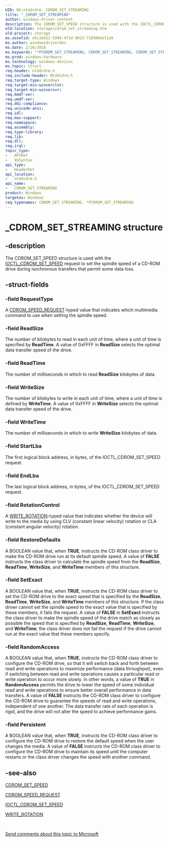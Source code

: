 ```yaml
---
UID: NS:ntddcdrm._CDROM_SET_STREAMING
title: "_CDROM_SET_STREAMING"
author: windows-driver-content
description: The CDROM_SET_SPEED structure is used with the IOCTL_CDROM_SET_SPEED request to set the spindle speed of a CD-ROM drive during isochronous transfers that permit some data loss.
old-location: storage\cdrom_set_streaming.htm
old-project: storage
ms.assetid: e5c2d421-5994-4f1d-9022-718500eef1a9
ms.author: windowsdriverdev
ms.date: 2/26/2018
ms.keywords: "*PCDROM_SET_STREAMING, CDROM_SET_STREAMING, CDROM_SET_STREAMING structure [Storage Devices], PCDROM_SET_STREAMING, PCDROM_SET_STREAMING structure pointer [Storage Devices], _CDROM_SET_STREAMING, ntddcdrm/CDROM_SET_STREAMING, ntddcdrm/PCDROM_SET_STREAMING, storage.cdrom_set_streaming, structs-CD-ROM_5157906e-31d2-42c7-8e90-cc673ed02510.xml"
ms.prod: windows-hardware
ms.technology: windows-devices
ms.topic: struct
req.header: ntddcdrm.h
req.include-header: Ntddcdrm.h
req.target-type: Windows
req.target-min-winverclnt: 
req.target-min-winversvr: 
req.kmdf-ver: 
req.umdf-ver: 
req.ddi-compliance: 
req.unicode-ansi: 
req.idl: 
req.max-support: 
req.namespace: 
req.assembly: 
req.type-library: 
req.lib: 
req.dll: 
req.irql: 
topic_type:
-	APIRef
-	kbSyntax
api_type:
-	HeaderDef
api_location:
-	ntddcdrm.h
api_name:
-	CDROM_SET_STREAMING
product: Windows
targetos: Windows
req.typenames: CDROM_SET_STREAMING, *PCDROM_SET_STREAMING
---
```


# _CDROM_SET_STREAMING structure


## -description


The CDROM_SET_SPEED structure is used with the <a href="https://msdn.microsoft.com/library/windows/hardware/ff559381">IOCTL_CDROM_SET_SPEED</a> request to set the spindle speed of a CD-ROM drive during isochronous transfers that permit some data loss.


## -struct-fields




### -field RequestType

A <a href="https://msdn.microsoft.com/library/windows/hardware/ff551370">CDROM_SPEED_REQUEST</a>-typed value that indicates which multimedia command to use when setting the spindle speed.


### -field ReadSize

The number of kilobytes to read in each unit of time, where a unit of time is specified by <b>ReadTime</b>. A value of 0xFFFF in <b>ReadSize </b>selects the optimal data transfer speed of the drive.


### -field ReadTime

The number of milliseconds in which to read <b>ReadSize</b> kilobytes of data.


### -field WriteSize

The number of kilobytes to write in each unit of time, where a unit of time is defined by <b>WriteTime</b>. A value of 0xFFFF in <b>WriteSize</b> selects the optimal data transfer speed of the drive.


### -field WriteTime

The number of milliseconds in which to write <b>WriteSize</b> kilobytes of data.


### -field StartLba

The first logical block address, in bytes, of the IOCTL_CDROM_SET_SPEED request.


### -field EndLba

The last logical block address, in bytes, of the IOCTL_CDROM_SET_SPEED request.


### -field RotationControl

A <a href="https://msdn.microsoft.com/library/windows/hardware/ff568045">WRITE_ROTATION</a>-typed value that indicates whether the device will write to the media by using CLV (constant linear velocity) rotation or CLA (constant angular velocity) rotation.


### -field RestoreDefaults

A BOOLEAN value that, when <b>TRUE</b>, instructs the CD-ROM class driver to make the CD-ROM drive run at its default spindle speed. A value of <b>FALSE</b> instructs the class driver to calculate the spindle speed from the <b>ReadSize</b>, <b>ReadTime</b>, <b>WriteSize</b>, and <b>WriteTime</b> members of this structure.


### -field SetExact

A BOOLEAN value that, when <b>TRUE</b>, instructs the CD-ROM class driver to set the CD-ROM drive to the exact speed that is specified by the <b>ReadSize</b>, <b>ReadTime</b>, <b>WriteSize</b>, and <b>WriteTime</b> members of this structure. If the class driver cannot set the spindle speed to the exact value that is specified by these members, it fails the request. A value of <b>FALSE</b> in <b>SetExact </b>instructs the class driver to make the spindle speed of the drive match as closely as possible the speed that is specified by <b>ReadSize</b>, <b>ReadTime</b>, <b>WriteSize</b>, and <b>WriteTime</b>; the class driver does not fail the request if the drive cannot run at the exact value that these members specify.


### -field RandomAccess

A BOOLEAN value that, when <b>TRUE</b>, instructs the CD-ROM class driver to configure the CD-ROM drive, so that it will switch back and forth between read and write operations to maximize performance (data throughput), even if switching between read and write operations causes a particular read or write operation to occur more slowly. In other words, a value of <b>TRUE</b> in <b>RandomAccess</b> permits the drive to lower the speed of some individual read and write operations to ensure better overall performance in data transfers. A value of <b>FALSE</b> instructs the CD-ROM class driver to configure the CD-ROM drive to guarantee the speeds of read and write operations, independent of one another. The data transfer rate of each operation is rigid, and the drive will not alter the speed to achieve performance gains.


### -field Persistent

A BOOLEAN value that, when <b>TRUE</b>, instructs the CD-ROM class driver to configure the CD-ROM drive to restore the default speed when the user changes the media. A value of <b>FALSE</b>  instructs the CD-ROM class driver to configure the CD-ROM drive to maintain its speed until the computer restarts or the class driver changes the speed with another command.


## -see-also




<a href="https://msdn.microsoft.com/library/windows/hardware/ff551368">CDROM_SET_SPEED</a>



<a href="https://msdn.microsoft.com/library/windows/hardware/ff551370">CDROM_SPEED_REQUEST</a>



<a href="https://msdn.microsoft.com/library/windows/hardware/ff559381">IOCTL_CDROM_SET_SPEED</a>



<a href="https://msdn.microsoft.com/library/windows/hardware/ff568045">WRITE_ROTATION</a>
 

 

<a href="mailto:wsddocfb@microsoft.com?subject=Documentation%20feedback [storage\storage]:%20CDROM_SET_STREAMING structure%20 RELEASE:%20(2/26/2018)&amp;body=%0A%0APRIVACY STATEMENT%0A%0AWe use your feedback to improve the documentation. We don't use your email address for any other purpose, and we'll remove your email address from our system after the issue that you're reporting is fixed. While we're working to fix this issue, we might send you an email message to ask for more info. Later, we might also send you an email message to let you know that we've addressed your feedback.%0A%0AFor more info about Microsoft's privacy policy, see http://privacy.microsoft.com/en-us/default.aspx." title="Send comments about this topic to Microsoft">Send comments about this topic to Microsoft</a>

